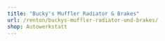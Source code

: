 ```yaml
---
title: "Bucky's Muffler Radiator & Brakes"
url: /renton/buckys-muffler-radiator-und-brakes/
shop: Autowerkstatt
---
```

